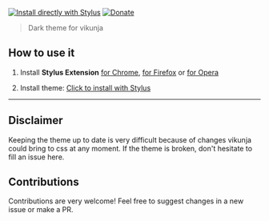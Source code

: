 [![Install directly with Stylus](https://img.shields.io/badge/Install%20%20with-Stylus-00adad.svg?style=for-the-badge&logo=stylus)](https://raw.githubusercontent.com/CharlieEtienne/vikunja-customiser/master/vikunja-customiser.user.css) [![Donate](https://img.shields.io/badge/Donate-PayPal-0070ba.svg?style=for-the-badge&logo=paypal)](https://paypal.me/vergissberlin)

> Dark theme for vikunja

## How to use it

1. Install **Stylus Extension** [for Chrome](https://chrome.google.com/webstore/detail/stylus/clngdbkpkpeebahjckkjfobafhncgmne), [for Firefox](https://addons.mozilla.org/fr/firefox/addon/styl-us/) or [for Opera](https://addons.opera.com/en-gb/extensions/details/stylus/)

2. Install theme: [Click to install with Stylus](https://raw.githubusercontent.com/CharlieEtienne/vikunja-customiser/master/vikunja-customiser.user.css)

---

## Disclaimer

Keeping the theme up to date is very difficult because of changes vikunja could bring to css at any moment.
If the theme is broken, don't hesitate to fill an issue here.

## Contributions

Contributions are very welcome! Feel free to suggest changes in a new issue or make a PR.
